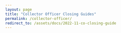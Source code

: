 ```yaml
---
layout: page
title: "Collector Officer Closing Guides"
permalink: /collector-officer/
redirect_to: /assets/docs/2022-11-co-closing-guide
---
```


